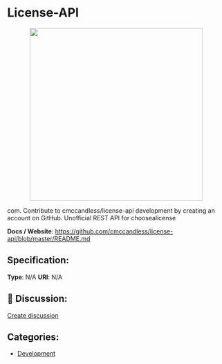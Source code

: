 # License-API
<p align="center">
    <img width="400" src="https://raw.githubusercontent.com/apis-list/apis-list/main/apis/license-api/logo_256x256.png" />
</p>

com. Contribute to cmccandless/license-api development by creating an account on GitHub. Unofficial REST API for choosealicense

**Docs / Website**: https://github.com/cmccandless/license-api/blob/master/README.md

## Specification:
**Type**:  N/A 
**URI**:  N/A 

## 💬 Discussion:
[Create discussion](https://github.com/apis-list/apis-list/discussions/new)

## Categories:
- [Development](https://github.com/apis-list/apis-list#development)



